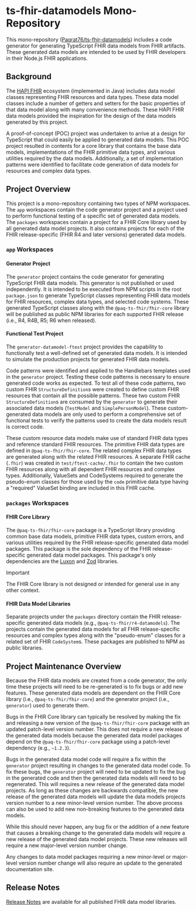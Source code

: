 # ts-fhir-datamodels Mono-Repository

This mono-repository ([Paqrat76/ts-fhir-datamodels](https://github.com/Paqrat76/ts-fhir-datamodels)) includes
a code generator for generating TypeScript FHIR data models from FHIR artifacts.
These generated data models are intended to be used by FHIR developers in their Node.js FHIR applications.

## Background

The [HAPI FHIR](https://hapifhir.io/hapi-fhir/docs/model/working_with_resources.html) ecosystem (implemented in Java)
includes data model classes representing FHIR resources and data types.
These data model classes include a number of getters and setters for the basic properties of that data model along with
many convenience methods.
These HAPI FHIR data models provided the inspiration for the design of the data models generated by this project.

A proof-of-concept (POC) project was undertaken to arrive at a design for TypeScript that could easily be applied to
generated data models.
This POC project resulted in contents for a core library that contains the base data models, implementations of the FHIR
primitive data types, and various utilities required by the data models.
Additionally, a set of implementation patterns were identified to facilitate code generation of data models for
resources and complex data types.

## Project Overview

This project is a mono-repository containing two types of NPM workspaces.
The `app` workspaces contain the code generator project and a project used to perform functional testing of a specific
set of generated data models.
The `packages` workspaces contain a project for a FHIR Core library used by all generated data model projects.
It also contains projects for each of the FHIR release-specific (FHIR R4 and later versions) generated data models.

### `app` Workspaces

#### Generator Project

The `generator` project contains the code generator for generating TypeScript FHIR data models.
This generator is not published or used independently.
It is intended to be executed from NPM scripts in the root `package.json` to generate TypeScript classes representing
FHIR data models for FHIR resources, complex data types, and selected code systems.
These generated TypeScript classes along with the `@paq-ts-fhir/fhir-core` library will be published as public NPM
libraries for each supported FHIR release (i.e., R4, R4B, R5; R6 when released).

#### Functional Test Project

The `generator-datamodel-ftest` project provides the capability to functionally test a well-defined set of generated
data models.
It is intended to simulate the production projects for generated FHIR data models.

Code patterns were identified and applied to the Handlebars templates used in the `generator` project.
Testing these code patterns is necessary to ensure generated code works as expected.
To test all of these code patterns, two custom FHIR `StructureDefinition`s were created to define custom FHIR
resources that contain all the possible patterns.
These two custom FHIR `StructureDefinition`s are consumed by the `generator` to generate their associated
data models (`TestModel` and `SimplePersonModel`).
These custom-generated data models are only used to perform a comprehensive set of functional tests to verify the
patterns used to create the data models result is correct code.

These custom resource data models make use of standard FHIR data types and reference standard FHIR resources.
The primitive FHIR data types are defined in `@paq-ts-fhir/fhir-core`.
The related complex FHIR data types are generated along with the related FHIR resources.
A separate FHIR cache (`.fhir`) was created in `test/ftest-cache/.fhir` to contain the two custom FHIR
resources along with all dependent FHIR resources and complex types.
Additionally, ValueSets and CodeSystems required to generate the pseudo-enum classes for those used by
the `code` primitive data type having a "required" ValueSet binding are included in this FHIR cache.

### `packages` Workspaces

#### FHIR Core Library

The `@paq-ts-fhir/fhir-core` package is a TypeScript library providing common base data models, primitive FHIR data
types, custom errors, and various utilities required by the FHIR release-specific generated data model packages.
This package is the sole dependency of the FHIR release-specific generated data model packages.
This package's only dependencies are the [Luxon](https://moment.github.io/luxon/#/?id=luxon-3x) and
[Zod](https://zod.dev/) libraries.

> [!IMPORTANT]
> The FHIR Core library is not designed or intended for general use in any other context.

#### FHIR Data Model Libraries

Separate projects under the `packages` directory contain the FHIR release-specific generated data models
(e.g., `@paq-ts-fhir/r4-datamodels`).
The projects contain the generated data models for all FHIR release-specific resources and complex types along with the
"pseudo-enum" classes for a related set of FHIR `CodeSystem`s.
These packages are published to NPM as public libraries.

## Project Maintenance Overview

Because the FHIR data models are created from a code generator, the only time these projects will need to be re-generated
is to fix bugs or add new features.
These generated data models are dependent on the FHIR Core library (i.e., `@paq-ts-fhir/fhir-core`) and the generator
project (i.e., `generator`) used to generate them.

Bugs in the FHIR Core library can typically be resolved by making the fix and releasing a new version of the
`@paq-ts-fhir/fhir-core` package with an updated patch-level version number.
This does not require a new release of the generated data models because the generated data model packages depend on
the `@paq-ts-fhir/fhir-core` package using a patch-level dependency (e.g., `~1.2.3`).

Bugs in the generated data model code will require a fix within the `generator` project resulting in changes to the
generated data model code.
To fix these bugs, the `generator` project will need to be updated to fix the bug in the generated code and then the
generated data models will need to be regenerated.
This will requires a new release of the generated data model projects.
As long as these changes are backwards compatible, the new release of the generated data models will update the data
models projects version number to a new minor-level version number.
The above process can also be used to add new non-breaking features to the generated data models.

While this should never happen, any bug fix or the addition of a new feature that causes a breaking change to the
generated data models will require a new release of the generated data model projects.
These new releases will require a new major-level version number change.

Any changes to data model packages requiring a new minor-level or major-level version number change will also require
an update to the generated documentation site.

## Release Notes

[Release Notes](https://paqrat76.github.io/ts-fhir-datamodels/documents/Common_Documentation.Release_Notes.html)
are available for all published FHIR data model libraries.
